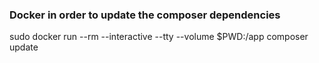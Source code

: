 ### Docker in order to update the composer dependencies 

sudo docker run --rm --interactive --tty   --volume $PWD:/app   composer update

